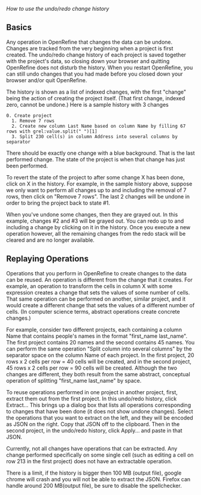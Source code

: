 _How to use the undo/redo change history_

## Basics

Any operation in OpenRefine that changes the data can be undone. Changes are tracked from the very beginning when a project is first created. The undo/redo change history of each project is saved together with the project's data, so closing down your browser and quitting OpenRefine does not disturb the history. When you restart OpenRefine, you can still undo changes that you had made before you closed down your browser and/or quit OpenRefine.

The history is shown as a list of indexed changes, with the first "change" being the action of creating the project itself. (That first change, indexed zero, cannot be undone.) Here is a sample history with 3 changes

```
0. Create project
  1. Remove 7 rows
  2. Create new column Last Name based on column Name by filling 67 rows with grel:value.split(" ")[1] 
  3. Split 230 cell(s) in column Address into several columns by separator
```

There should be exactly one change with a blue background. That is the last performed change. The state of the project is when that change has just been performed.

To revert the state of the project to after some change X has been done, click on X in the history. For example, in the sample history above, suppose we only want to perform all changes up to and including the removal of 7 rows, then click on "Remove 7 rows". The last 2 changes will be undone in order to bring the project back to state #1.

When you've undone some changes, then they are grayed out. In this example, changes #2 and #3 will be grayed out. You can redo up to and including a change by clicking on it in the history. Once you execute a new operation however, all the remaining changes from the redo stack will be cleared and are no longer available.

## Replaying Operations

Operations that you perform in OpenRefine to create changes to the data can be reused. An operation is different from the change that it creates. For example, an operation to transform the cells in column X with some expression creates a change that sets the values of some number of cells. That same operation can be performed on another, similar project, and it would create a different change that sets the values of a different number of cells. (In computer science terms, abstract operations create concrete changes.)

For example, consider two different projects, each containing a column Name that contains people's names in the format "first\_name last\_name". The first project contains 20 names and the second contains 45 names. You can perform the same operation "Split column into several columns" by the separator space on the column Name of each project. In the first project, 20 rows x 2 cells per row = 40 cells will be created, and in the second project, 45 rows x 2 cells per row = 90 cells will be created. Although the two changes are different, they both result from the same abstract, conceptual operation of splitting "first\_name last\_name" by space.

To reuse operations performed in one project in another project, first, extract them out from the first project. In this undo/redo history, click Extract... This brings up a dialog box that lists all operations corresponding to changes that have been done (it does not show undone changes). Select the operations that you want to extract on the left, and they will be encoded as JSON on the right. Copy that JSON off to the clipboard. Then in the second project, in the undo/redo history, click Apply... and paste in that JSON.

Currently, not all changes have operations that can be extracted. Any change performed specifically on some single cell (such as editing a cell on row 213 in the first project) does not have an extractable operation.

There is a limit, if the history is bigger then 100 MB (output file), google chrome will crash and you will not be able to extract the JSON. Firefox can handle around 200 MB(output file), be sure to disable the spellchecker.

